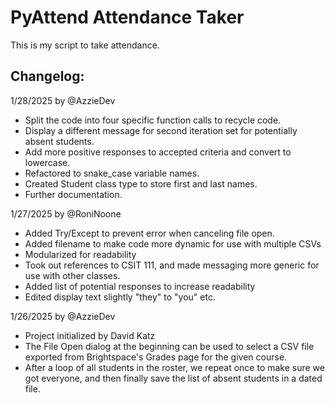 # PyAttend Attendance Taker

This is my script to take attendance.

## Changelog:

1/28/2025 by @AzzieDev
* Split the code into four specific function calls to recycle code.
* Display a different message for second iteration set for potentially absent students.
* Add more positive responses to accepted criteria and convert to lowercase.
* Refactored to snake_case variable names.
* Created Student class type to store first and last names.
* Further documentation.

1/27/2025 by @RoniNoone
* Added Try/Except to prevent error when canceling file open.
* Added filename to make code more dynamic for use with multiple CSVs
* Modularized for readability
* Took out references to CSIT 111, and made messaging more generic for use with other classes.
* Added list of potential responses to increase readability
* Edited display text slightly "they" to "you" etc. 

1/26/2025 by @AzzieDev
* Project initialized by David Katz
* The File Open dialog at the beginning can be used to select a CSV file
exported from Brightspace's Grades page for the given course.
* After a loop of all students in the roster, we repeat once to make sure we
got everyone, and then finally save the list of absent students in a dated file.
